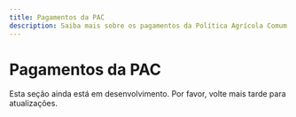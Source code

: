 ```yaml
---
title: Pagamentos da PAC
description: Saiba mais sobre os pagamentos da Política Agrícola Comum (PAC) e como eles podem beneficiar os cultivadores de camelina.
---
```

# Pagamentos da PAC

Esta seção ainda está em desenvolvimento. Por favor, volte mais tarde para atualizações.